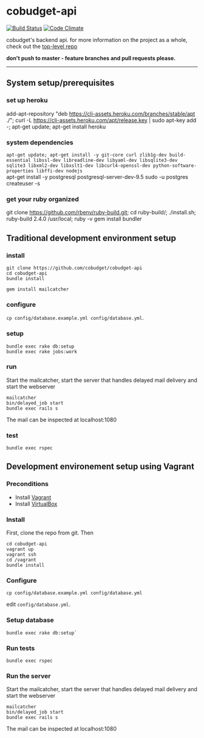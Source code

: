 # cobudget-api

[![Build Status](https://travis-ci.org/cobudget/cobudget-api.svg?branch=master)](https://travis-ci.org/cobudget/cobudget-api)
[![Code Climate](https://codeclimate.com/github/cobudget/cobudget-api/badges/gpa.svg)](https://codeclimate.com/github/cobudget/cobudget-api)

cobudget's backend api. for more information on the project as a whole, check out the [top-level repo](https://github.com/cobudget/cobudget)

**don't push to master - feature branches and pull requests please.**

---
## System setup/prerequisites

### set up heroku
add-apt-repository "deb https://cli-assets.heroku.com/branches/stable/apt ./"; 
curl -L https://cli-assets.heroku.com/apt/release.key | sudo apt-key add -; apt-get update; apt-get install heroku

### system dependencies

`apt-get update; apt-get install -y git-core curl zlib1g-dev build-essential libssl-dev libreadline-dev libyaml-dev libsqlite3-dev sqlite3 libxml2-dev libxslt1-dev libcurl4-openssl-dev python-software-properties libffi-dev nodejs`                                                                                                                                                                                          
apt-get install -y postgresql postgresql-server-dev-9.5
sudo -u postgres createuser <your username> -s

### get your ruby organized
git clone https://github.com/rbenv/ruby-build.git; cd ruby-build/; ./install.sh; ruby-build 2.4.0 /usr/local; ruby -v
gem install bundler

## Traditional development environment setup

### install
```
git clone https://github.com/cobudget/cobudget-api
cd cobudget-api
bundle install

gem install mailcatcher
```

### configure

`cp config/database.example.yml config/database.yml`.

### setup

```
bundle exec rake db:setup
bundle exec rake jobs:work
```

### run

Start the mailcatcher, start the server that handles delayed mail delivery and start the webserver

```
mailcatcher
bin/delayed_job start
bundle exec rails s
```

The mail can be inspected at localhost:1080

### test

```
bundle exec rspec
```

## Development environement setup using Vagrant

### Preconditions
* Install [Vagrant](https://www.vagrantup.com)
* Install [VirtualBox](https://www.virtualbox.org)

### Install

First, clone the repo from git. Then

```
cd cobudget-api
vagrant up
vagrant ssh
cd /vagrant
bundle install
```

### Configure

`cp config/database.example.yml config/database.yml`

edit `config/database.yml`.

### Setup database

```
bundle exec rake db:setup`
```

### Run tests

```
bundle exec rspec
```

### Run the server

Start the mailcatcher, start the server that handles delayed mail delivery and start the webserver

```
mailcatcher
bin/delayed_job start
bundle exec rails s
```

The mail can be inspected at localhost:1080

